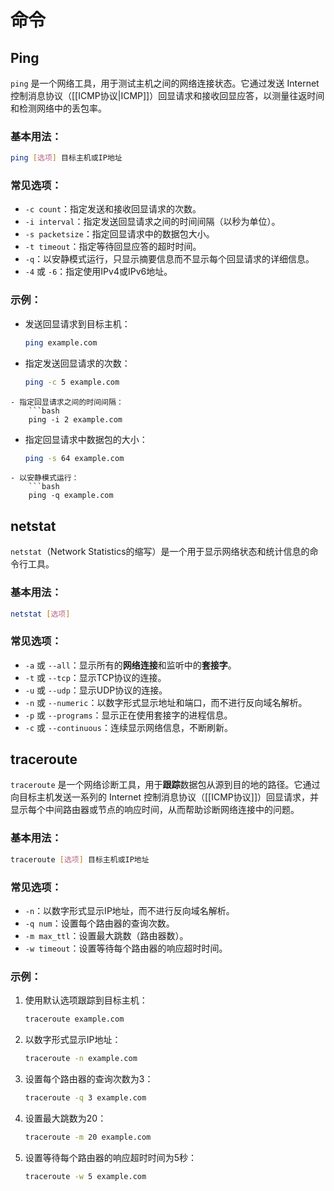 # 命令
## Ping
`ping` 是一个网络工具，用于测试主机之间的网络连接状态。它通过发送 Internet 控制消息协议（[[ICMP协议|ICMP]]）回显请求和接收回显应答，以测量往返时间和检测网络中的丢包率。
### 基本用法：
```bash
ping [选项] 目标主机或IP地址
```
### 常见选项：
- `-c count`：指定发送和接收回显请求的次数。
- `-i interval`：指定发送回显请求之间的时间间隔（以秒为单位）。
- `-s packetsize`：指定回显请求中的数据包大小。
- `-t timeout`：指定等待回显应答的超时时间。
- `-q`：以安静模式运行，只显示摘要信息而不显示每个回显请求的详细信息。
- `-4` 或 `-6`：指定使用IPv4或IPv6地址。
### 示例：
- 发送回显请求到目标主机：
	```bash
	ping example.com
	```
- 指定发送回显请求的次数：
	```bash
	ping -c 5 example.com
```
- 指定回显请求之间的时间间隔：
	```bash
	ping -i 2 example.com
```
- 指定回显请求中数据包的大小：
	```bash
	ping -s 64 example.com
```
- 以安静模式运行：
	```bash
	ping -q example.com
```
## netstat
`netstat`（Network Statistics的缩写）是一个用于显示网络状态和统计信息的命令行工具。
### 基本用法：
```bash
netstat [选项]
```
### 常见选项：
- `-a` 或 `--all`：显示所有的**网络连接**和监听中的**套接字**。
- `-t` 或 `--tcp`：显示TCP协议的连接。
- `-u` 或 `--udp`：显示UDP协议的连接。
- `-n` 或 `--numeric`：以数字形式显示地址和端口，而不进行反向域名解析。
- `-p` 或 `--programs`：显示正在使用套接字的进程信息。
- `-c` 或 `--continuous`：连续显示网络信息，不断刷新。
## traceroute
`traceroute` 是一个网络诊断工具，用于**跟踪**数据包从源到目的地的路径。它通过向目标主机发送一系列的 Internet 控制消息协议（[[ICMP协议]]）回显请求，并显示每个中间路由器或节点的响应时间，从而帮助诊断网络连接中的问题。
### 基本用法：
```bash
traceroute [选项] 目标主机或IP地址
```
### 常见选项：
- `-n`：以数字形式显示IP地址，而不进行反向域名解析。
- `-q num`：设置每个路由器的查询次数。
- `-m max_ttl`：设置最大跳数（路由器数）。
- `-w timeout`：设置等待每个路由器的响应超时时间。
### 示例：
1. 使用默认选项跟踪到目标主机：
    ```bash
    traceroute example.com
    ```
2. 以数字形式显示IP地址：
    ```bash
    traceroute -n example.com
    ```
3. 设置每个路由器的查询次数为3：
    ```bash
    traceroute -q 3 example.com
    ```
4. 设置最大跳数为20：
    ```bash
    traceroute -m 20 example.com
    ```
5. 设置等待每个路由器的响应超时时间为5秒：
    ```bash
    traceroute -w 5 example.com
    ```


